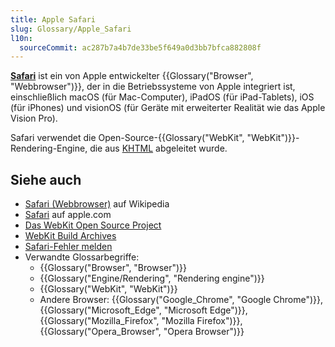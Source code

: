 ```yaml
---
title: Apple Safari
slug: Glossary/Apple_Safari
l10n:
  sourceCommit: ac287b7a4b7de33be5f649a0d3bb7bfca882808f
---
```


[**Safari**](https://www.apple.com/safari/) ist ein von Apple entwickelter {{Glossary("Browser", "Webbrowser")}}, der in die Betriebssysteme von Apple integriert ist, einschließlich macOS (für Mac-Computer), iPadOS (für iPad-Tablets), iOS (für iPhones) und visionOS (für Geräte mit erweiterter Realität wie das Apple Vision Pro).

Safari verwendet die Open-Source-{{Glossary("WebKit", "WebKit")}}-Rendering-Engine, die aus [KHTML](https://en.wikipedia.org/wiki/KHTML) abgeleitet wurde.

## Siehe auch

- [Safari (Webbrowser)](<https://en.wikipedia.org/wiki/Safari_(web_browser)>) auf Wikipedia
- [Safari](https://www.apple.com/safari/) auf apple.com
- [Das WebKit Open Source Project](https://webkit.org/)
- [WebKit Build Archives](https://webkit.org/build-archives/)
- [Safari-Fehler melden](https://bugs.webkit.org/)
- Verwandte Glossarbegriffe:
  - {{Glossary("Browser", "Browser")}}
  - {{Glossary("Engine/Rendering", "Rendering engine")}}
  - {{Glossary("WebKit", "WebKit")}}
  - Andere Browser: {{Glossary("Google_Chrome", "Google Chrome")}}, {{Glossary("Microsoft_Edge", "Microsoft Edge")}}, {{Glossary("Mozilla_Firefox", "Mozilla Firefox")}}, {{Glossary("Opera_Browser", "Opera Browser")}}
